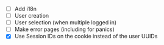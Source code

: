 - [ ] Add i18n
- [ ] User creation
- [ ] User selection (when multiple logged in)
- [ ] Make error pages (including for panics)
- [X] Use Session IDs on the cookie instead of the user UUIDs